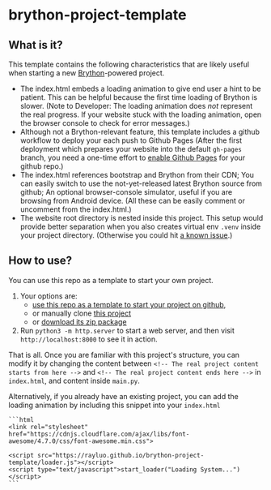 # brython-project-template

## What is it?

This template contains the following characteristics that are likely useful
when starting a new [Brython](https://brython.info)-powered project.

* The index.html embeds a loading animation to give end user a hint to be patient.
  This can be helpful because the first time loading of Brython is slower.
  (Note to Developer: The loading animation does *not* represent the real progress.
  If your website stuck with the loading animation,
  open the browser console to check for error messages.)
* Although not a Brython-relevant feature,
  this template includes a github workflow to deploy your each push to Github Pages
  (After the first deployment which prepares your website into the default `gh-pages` branch,
  you need a one-time effort to
  [enable Github Pages](https://docs.github.com/en/github/working-with-github-pages/configuring-a-publishing-source-for-your-github-pages-site)
   for your github repo.)
* The index.html references bootstrap and Brython from their CDN;
  You can easily switch to use the not-yet-released latest Brython source from github;
  An optional browser-console simulator, useful if you are browsing from Android device.
  (All these can be easily comment or uncomment from the index.html.)
* The website root directory is nested inside this project.
  This setup would provide better separation
  when you also creates virtual env `.venv` inside your project directory.
  (Otherwise you could hit [a known issue](https://github.com/brython-dev/brython/issues/1603).)

## How to use?

You can use this repo as a template to start your own project.

1. Your options are:
   * [use this repo as a template to start your project on github](https://github.com/rayluo/brython-project-template/generate),
   * or manually clone [this project](https://github.com/rayluo/brython-project-template)
   * or [download its zip package](https://github.com/rayluo/brython-project-template/archive/refs/heads/main.zip)
2. Run `python3 -m http.server` to start a web server,
   and then visit `http://localhost:8000` to see it in action.

That is all. Once you are familiar with this project's structure,
you can modify it by changing the content between
`<!-- The real project content starts from here -->` and `<!-- The real project content ends here -->`
in `index.html`,
and content inside `main.py`.

Alternatively, if you already have an existing project,
you can add the loading animation by including this snippet into your `index.html`

    ```html
    <link rel="stylesheet" href="https://cdnjs.cloudflare.com/ajax/libs/font-awesome/4.7.0/css/font-awesome.min.css">

    <script src="https://rayluo.github.io/brython-project-template/loader.js"></script>
    <script type="text/javascript">start_loader("Loading System...")</script>
    ```

